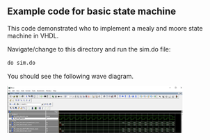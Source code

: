 ## Example code for basic state machine


This code demonstrated who to implement a mealy and moore state machine in VHDL.

Navigate/change to this directory and run the sim.do file:

```tcl
do sim.do
```

You should see the following wave diagram.


<img src="wave.png" href="wave.png" width="80%"/>
